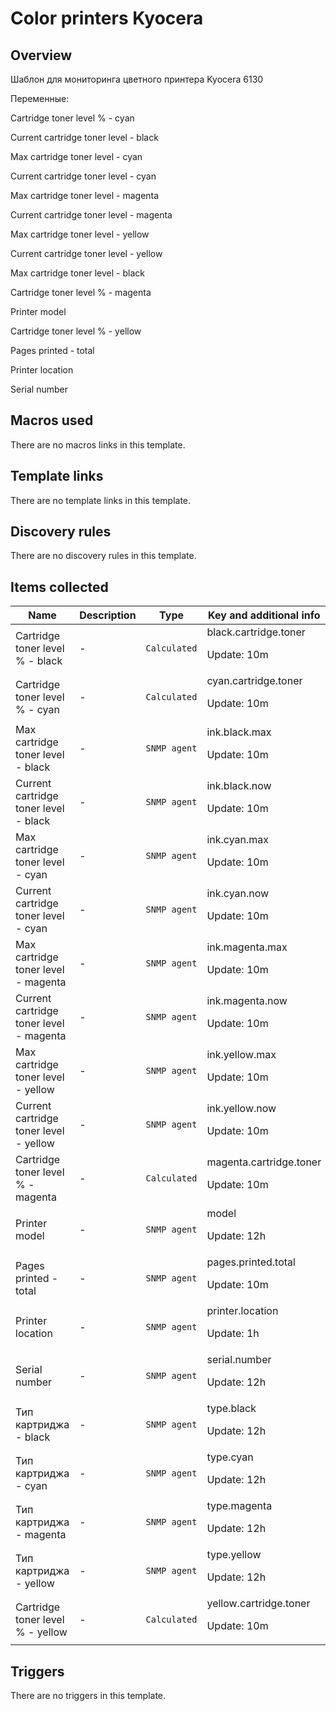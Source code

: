 # Color printers Kyocera

## Overview

Шаблон для мониторинга цветного принтера Kyocera 6130


Переменные:


Cartridge toner level % - cyan


Current cartridge toner level - black 


Max cartridge toner level - cyan


Current cartridge toner level - cyan 


Max cartridge toner level - magenta


Current cartridge toner level - magenta 


Max cartridge toner level - yellow


Current cartridge toner level - yellow 


Max cartridge toner level - black


Cartridge toner level % - magenta


Printer model


Cartridge toner level % - yellow


Pages printed - total


Printer location


Serial number



## Macros used

There are no macros links in this template.

## Template links

There are no template links in this template.

## Discovery rules

There are no discovery rules in this template.

## Items collected

|Name|Description|Type|Key and additional info|
|----|-----------|----|----|
|Cartridge toner level % - black|<p>-</p>|`Calculated`|black.cartridge.toner<p>Update: 10m</p>|
|Cartridge toner level % - cyan|<p>-</p>|`Calculated`|cyan.cartridge.toner<p>Update: 10m</p>|
|Max cartridge toner level - black|<p>-</p>|`SNMP agent`|ink.black.max<p>Update: 10m</p>|
|Current cartridge toner level - black|<p>-</p>|`SNMP agent`|ink.black.now<p>Update: 10m</p>|
|Max cartridge toner level - cyan|<p>-</p>|`SNMP agent`|ink.cyan.max<p>Update: 10m</p>|
|Current cartridge toner level - cyan|<p>-</p>|`SNMP agent`|ink.cyan.now<p>Update: 10m</p>|
|Max cartridge toner level - magenta|<p>-</p>|`SNMP agent`|ink.magenta.max<p>Update: 10m</p>|
|Current cartridge toner level - magenta|<p>-</p>|`SNMP agent`|ink.magenta.now<p>Update: 10m</p>|
|Max cartridge toner level - yellow|<p>-</p>|`SNMP agent`|ink.yellow.max<p>Update: 10m</p>|
|Current cartridge toner level - yellow|<p>-</p>|`SNMP agent`|ink.yellow.now<p>Update: 10m</p>|
|Cartridge toner level % - magenta|<p>-</p>|`Calculated`|magenta.cartridge.toner<p>Update: 10m</p>|
|Printer model|<p>-</p>|`SNMP agent`|model<p>Update: 12h</p>|
|Pages printed - total|<p>-</p>|`SNMP agent`|pages.printed.total<p>Update: 10m</p>|
|Printer location|<p>-</p>|`SNMP agent`|printer.location<p>Update: 1h</p>|
|Serial number|<p>-</p>|`SNMP agent`|serial.number<p>Update: 12h</p>|
|Тип картриджа - black|<p>-</p>|`SNMP agent`|type.black<p>Update: 12h</p>|
|Тип картриджа - cyan|<p>-</p>|`SNMP agent`|type.cyan<p>Update: 12h</p>|
|Тип картриджа - magenta|<p>-</p>|`SNMP agent`|type.magenta<p>Update: 12h</p>|
|Тип картриджа - yellow|<p>-</p>|`SNMP agent`|type.yellow<p>Update: 12h</p>|
|Cartridge toner level % - yellow|<p>-</p>|`Calculated`|yellow.cartridge.toner<p>Update: 10m</p>|
## Triggers

There are no triggers in this template.

